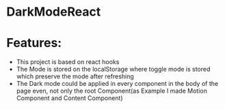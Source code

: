 # DarkModeReact



# Features: 
<ul>
<li> This project is based on react hooks </li>
<li> The Mode is stored on the localStorage where toggle mode is stored which preserve the mode after refreshing </li>
<li> The Dark mode could be applied in every component in the body of the page even, not only the root Component(as Example I made Motion Component 
and Content Component)</li>
</ul>

